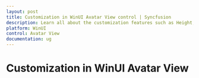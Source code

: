 ```yaml
---
layout: post
title: Customization in WinUI Avatar View control | Syncfusion
description: Learn all about the customization features such as Height, Width, BorderBrush, Background, FontSize and CornerRadius in WinUI Avatar View control here.
platform: WinUI
control: Avatar View
documentation: ug
---
```


# Customization in WinUI Avatar View
